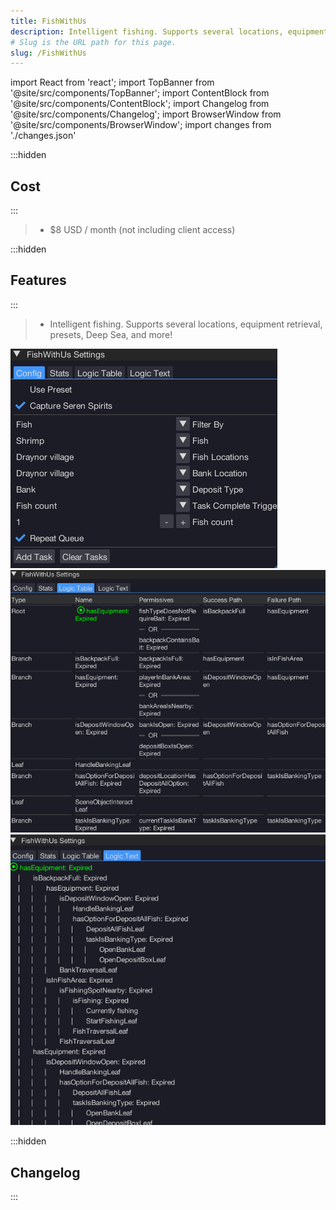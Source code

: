 ```yaml
---
title: FishWithUs
description: Intelligent fishing. Supports several locations, equipment retrieval, presets, Deep Sea, and more!.
# Slug is the URL path for this page.
slug: /FishWithUs
---
```


import React from 'react';
import TopBanner from '@site/src/components/TopBanner';
import ContentBlock from '@site/src/components/ContentBlock';
import Changelog from '@site/src/components/Changelog';
import BrowserWindow from '@site/src/components/BrowserWindow';
import changes from './changes.json'

<TopBanner title="FishWithUs" version="v1.0.6" author="BotWithUs" offical="OFFICAL SCRIPT" skill="Fishing">
</TopBanner>

:::hidden

## Cost

:::

<ContentBlock title="Cost">

> - $8 USD / month (not including client access)

</ContentBlock>

:::hidden

## Features

:::

<ContentBlock title="Features">

> - Intelligent fishing. Supports several locations, equipment retrieval, presets, Deep Sea, and more!

![Example](01FishWithUs.png)
![Example](02FishWithUs.png)
![Example](03FishWithUs.png)

</ContentBlock>

:::hidden

## Changelog

:::

<Changelog changes={changes}>

</Changelog>
